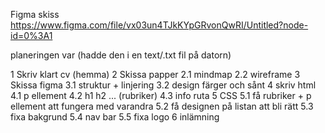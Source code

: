 Figma skiss
https://www.figma.com/file/vx03un4TJkKYpGRvonQwRI/Untitled?node-id=0%3A1

planeringen var (hadde den i en text/.txt fil på datorn)

1 Skriv klart cv (hemma)
2 Skissa papper
    2.1 mindmap
    2.2 wireframe
3 Skissa figma
    3.1 struktur + linjering
    3.2 design färger och sånt
4 skriv html
    4.1 p ellement
    4.2 h1 h2 ... (rubriker)
    4.3 info ruta
5 CSS
    5.1 få rubriker + p ellement att fungera med varandra
    5.2 få designen på listan att bli rätt
    5.3 fixa bakgrund
    5.4 nav bar
    5.5 fixa logo
6 inlämning